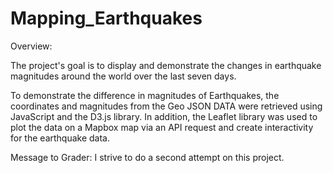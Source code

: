 # Mapping_Earthquakes

Overview:

The project's goal is to display and demonstrate the changes in earthquake magnitudes around the world over the last seven days.

To demonstrate the difference in magnitudes of Earthquakes, the coordinates and magnitudes from the Geo JSON DATA were retrieved using JavaScript and the D3.js library. In addition, the Leaflet library was used to plot the data on a Mapbox map via an API request and create interactivity for the earthquake data.

Message to Grader: 
I strive to do a second attempt on this project. 
